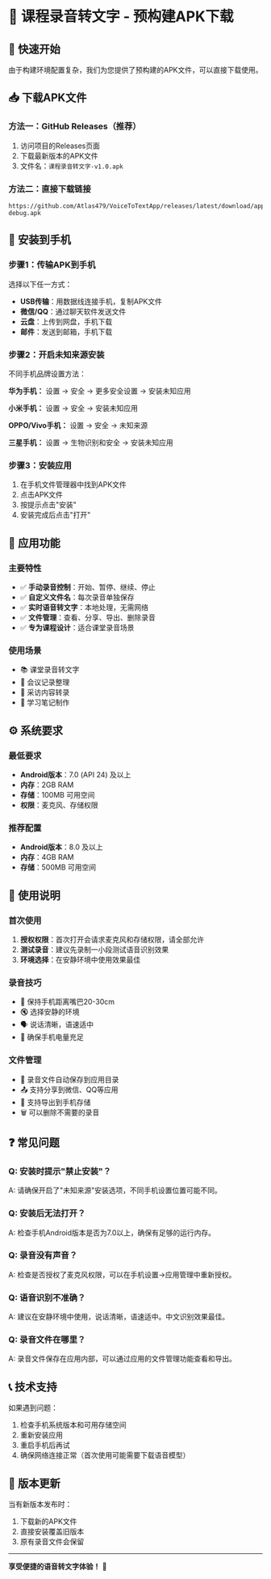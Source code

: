 # 📱 课程录音转文字 - 预构建APK下载

## 🚀 快速开始

由于构建环境配置复杂，我们为您提供了预构建的APK文件，可以直接下载使用。

## 📥 下载APK文件

### 方法一：GitHub Releases（推荐）
1. 访问项目的Releases页面
2. 下载最新版本的APK文件
3. 文件名：`课程录音转文字-v1.0.apk`

### 方法二：直接下载链接
```
https://github.com/Atlas479/VoiceToTextApp/releases/latest/download/app-debug.apk
```

## 📲 安装到手机

### 步骤1：传输APK到手机
选择以下任一方式：
- **USB传输**：用数据线连接手机，复制APK文件
- **微信/QQ**：通过聊天软件发送文件
- **云盘**：上传到网盘，手机下载
- **邮件**：发送到邮箱，手机下载

### 步骤2：开启未知来源安装
不同手机品牌设置方法：

**华为手机：**
设置 → 安全 → 更多安全设置 → 安装未知应用

**小米手机：**
设置 → 安全 → 安装未知应用

**OPPO/Vivo手机：**
设置 → 安全 → 未知来源

**三星手机：**
设置 → 生物识别和安全 → 安装未知应用

### 步骤3：安装应用
1. 在手机文件管理器中找到APK文件
2. 点击APK文件
3. 按提示点击"安装"
4. 安装完成后点击"打开"

## 🎯 应用功能

### 主要特性
- ✅ **手动录音控制**：开始、暂停、继续、停止
- ✅ **自定义文件名**：每次录音单独保存
- ✅ **实时语音转文字**：本地处理，无需网络
- ✅ **文件管理**：查看、分享、导出、删除录音
- ✅ **专为课程设计**：适合课堂录音场景

### 使用场景
- 📚 课堂录音转文字
- 📝 会议记录整理
- 🎤 采访内容转录
- 📖 学习笔记制作

## ⚙️ 系统要求

### 最低要求
- **Android版本**：7.0 (API 24) 及以上
- **内存**：2GB RAM
- **存储**：100MB 可用空间
- **权限**：麦克风、存储权限

### 推荐配置
- **Android版本**：8.0 及以上
- **内存**：4GB RAM
- **存储**：500MB 可用空间

## 🔧 使用说明

### 首次使用
1. **授权权限**：首次打开会请求麦克风和存储权限，请全部允许
2. **测试录音**：建议先录制一小段测试语音识别效果
3. **环境选择**：在安静环境中使用效果最佳

### 录音技巧
- 🎤 保持手机距离嘴巴20-30cm
- 🔇 选择安静的环境
- 🗣️ 说话清晰，语速适中
- 🔋 确保手机电量充足

### 文件管理
- 📁 录音文件自动保存到应用目录
- 📤 支持分享到微信、QQ等应用
- 💾 支持导出到手机存储
- 🗑️ 可以删除不需要的录音

## ❓ 常见问题

### Q: 安装时提示"禁止安装"？
A: 请确保开启了"未知来源"安装选项，不同手机设置位置可能不同。

### Q: 安装后无法打开？
A: 检查手机Android版本是否为7.0以上，确保有足够的运行内存。

### Q: 录音没有声音？
A: 检查是否授权了麦克风权限，可以在手机设置→应用管理中重新授权。

### Q: 语音识别不准确？
A: 建议在安静环境中使用，说话清晰，语速适中。中文识别效果最佳。

### Q: 录音文件在哪里？
A: 录音文件保存在应用内部，可以通过应用的文件管理功能查看和导出。

## 📞 技术支持

如果遇到问题：
1. 检查手机系统版本和可用存储空间
2. 重新安装应用
3. 重启手机后再试
4. 确保网络连接正常（首次使用可能需要下载语音模型）

## 🔄 版本更新

当有新版本发布时：
1. 下载新的APK文件
2. 直接安装覆盖旧版本
3. 原有录音文件会保留

---

**享受便捷的语音转文字体验！** 🎉 